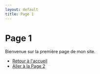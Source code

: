 ```yaml
---
layout: default
title: Page 1
---
```


# Page 1

Bienvenue sur la première page de mon site.

- [Retour à l'accueil](index.md)
- [Aller à la Page 2](page2.md)
